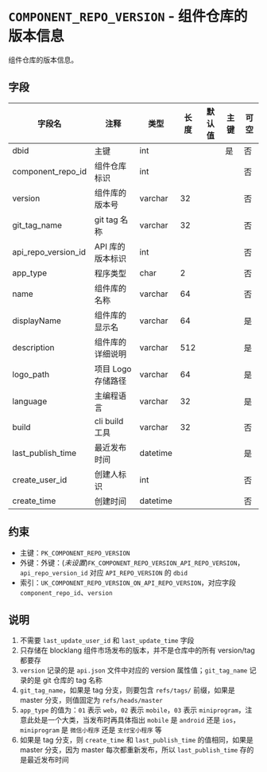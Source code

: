 # `COMPONENT_REPO_VERSION` - 组件仓库的版本信息

组件仓库的版本信息。

## 字段

| 字段名              | 注释               | 类型     | 长度 | 默认值 | 主键 | 可空 |
| ------------------- | ------------------ | -------- | ---- | ------ | ---- | ---- |
| dbid                | 主键               | int      |      |        | 是   | 否   |
| component_repo_id   | 组件仓库标识       | int      |      |        |      | 否   |
| version             | 组件库的版本号     | varchar  | 32   |        |      | 否   |
| git_tag_name        | git tag 名称       | varchar  | 32   |        |      | 否   |
| api_repo_version_id | API 库的版本标识   | int      |      |        |      | 否   |
| app_type            | 程序类型           | char     | 2    |        |      | 否   |
| name                | 组件库的名称       | varchar  | 64   |        |      | 否   |
| displayName         | 组件库的显示名     | varchar  | 64   |        |      | 是   |
| description         | 组件库的详细说明   | varchar  | 512  |        |      | 是   |
| logo_path           | 项目 Logo 存储路径 | varchar  | 64   |        |      | 是   |
| language            | 主编程语言         | varchar  | 32   |        |      | 是   |
| build               | cli build 工具     | varchar  | 32   |        |      | 否   |
| last_publish_time   | 最近发布时间       | datetime |      |        |      | 是   |
| create_user_id      | 创建人标识         | int      |      |        |      | 否   |
| create_time         | 创建时间           | datetime |      |        |      | 否   |

## 约束

* 主键：`PK_COMPONENT_REPO_VERSION`
* 外键：外键：(*未设置*)`FK_COMPONENT_REPO_VERSION_API_REPO_VERSION`，`api_repo_version_id` 对应 `API_REPO_VERSION` 的 `dbid`
* 索引：`UK_COMPONENT_REPO_VERSION_ON_API_REPO_VERSION`，对应字段 `component_repo_id`、`version`

## 说明

1. 不需要 `last_update_user_id` 和 `last_update_time` 字段
2. 只存储在 blocklang 组件市场发布的版本，并不是仓库中的所有 version/tag 都要存
3. `version` 记录的是 `api.json` 文件中对应的 version 属性值；`git_tag_name` 记录的是 git 仓库的 tag 名称
4. `git_tag_name`，如果是 tag 分支，则要包含 `refs/tags/` 前缀，如果是 master 分支，则值固定为 `refs/heads/master`
5. `app_type` 的值为：`01` 表示 `web`，`02` 表示 `mobile`，`03` 表示 `miniprogram`，注意此处是一个大类，当发布时再具体指出 `mobile` 是 `android` 还是 `ios`，`miniprogram` 是 `微信小程序` 还是 `支付宝小程序` 等
6. 如果是 tag 分支，则 `create_time` 和 `last_publish_time` 的值相同，如果是 master 分支，因为 master 每次都重新发布，所以 `last_publish_time` 存的是最近发布时间

